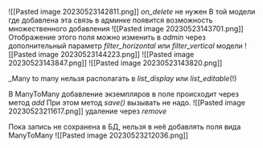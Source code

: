 ![[Pasted image 20230523142811.png]]
_on_delete_ не нужен
В той модели где добавлена эта связь в админке появится возможность множественного добавления
![[Pasted image 20230523143701.png]]
Отображение этого поля можно изменить в _admin_ через дополнительный параметр _filter_horizontal_ или _filter_vertical_ модели
![[Pasted image 20230523144223.png]]
![[Pasted image 20230523143847.png]]
![[Pasted image 20230523143820.png]]

_Many to many нельзя располагать в _list_display_ или _list_editable_(!)

В ManyToMany добавление экземпляров в поле происходит через метод _add_
При этом метод _save()_ вызывать не надо.
![[Pasted image 20230523211617.png]]
удаление через _remove_

Пока запись не сохранена в БД, нельзя в неё добавлять поля вида ManyToMany
![[Pasted image 20230523212036.png]]